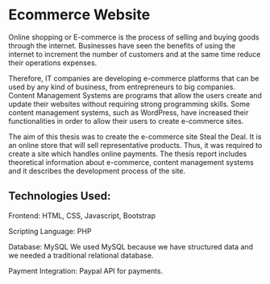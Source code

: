 # Ecommerce Website
Online shopping or E-commerce is the process of selling and buying goods through the internet. Businesses have seen the benefits of using the internet to increment the number of customers and at the same time reduce their operations expenses. 

Therefore, IT companies are developing e-commerce platforms that can be used by any kind of business, from entrepreneurs to big companies. Content Management Systems are programs that allow the users create and update their websites without requiring strong programming skills. Some content management systems, such as WordPress, have increased their functionalities in order to allow their users to create e-commerce sites. 

The aim of this thesis was to create the e-commerce site Steal the Deal. It is an online store that will sell representative products. Thus, it was required to create a site which handles online payments. The thesis report includes theoretical information about e-commerce, content management systems and it describes the development process of the site.

## Technologies Used:
Frontend: 
HTML, CSS, Javascript, Bootstrap

Scripting Language: 
PHP

Database: 
MySQL
We used MySQL because we have structured data and we needed a traditional relational database.

Payment Integration: Paypal API for payments.


